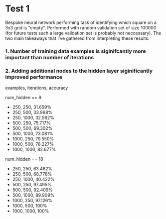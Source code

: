# Test 1

Bespoke neural network performing task of identifying which square on a 3x3 grid is "empty". Performed with random validation set of size 100000 (for future tests such a large validation set is probably not neccessary). The two main takeaways that I've gathered from interpreting these results: 
### 1. Number of training data examples is siginifcantly more important than number of iterations 
### 2. Adding additional nodes to the hidden layer siginificantly improved performance
 
examples, iterations, accuracy

num_hidden == 9
- 250, 250, 31.659%
- 250, 500, 33.968%
- 250, 1000, 32.562%
- 500, 250, 75.717%
- 500, 500, 69.302%
- 500, 1000, 73.081%
- 1000, 250, 79.550%
- 1000, 500, 78.227%
- 1000, 1000, 82.677%

num_hidden == 18
- 250, 250, 63.462%
- 250, 500, 68.778%
- 250, 1000, 40.422%
- 500, 250, 97.495%
- 500, 500, 92.409%
- 500, 1000, 89.909%
- 1000, 250, 97.126%
- 1000, 500, 100%
- 1000, 1000, 100%